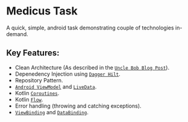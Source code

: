 # Medicus Task

A quick, simple, android task demonstrating couple of technologies in-demand.

## Key Features:

- Clean Architecture (As described in the [`Uncle Bob Blog Post`](https://blog.cleancoder.com/uncle-bob/2012/08/13/the-clean-architecture.html)).
- Depenedency Injection using [`Dagger Hilt`](https://developer.android.com/training/dependency-injection/hilt-android).
- Repository Pattern.
- [`Android ViewModel`](https://developer.android.com/topic/libraries/architecture/viewmodel) and [`LiveData`](https://developer.android.com/topic/libraries/architecture/livedata).
- Kotlin [`Coroutines`](https://developer.android.com/kotlin/coroutines).
- Kotlin [`Flow`](https://developer.android.com/kotlin/flow).
- Error handling (throwing and catching exceptions).
- [`ViewBinding`](https://developer.android.com/topic/libraries/view-binding) and [`DataBinding`](https://developer.android.com/topic/libraries/data-binding).

